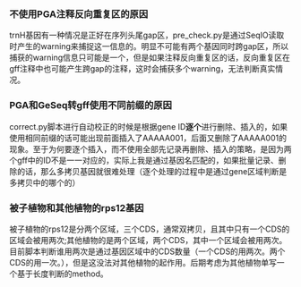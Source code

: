 ### 不使用PGA注释反向重复区的原因
trnH基因有一种情况是正好在序列头尾gap区，pre_check.py是通过SeqIO读取时产生的warning来捕捉这一信息的。明显不可能有两个基因同时跨gap区，所以捕获的warning信息只可能是一个，但是如果注释反向重复区的话，反向重复区在gff注释中也可能产生跨gap的注释，这时会捕获多个warning，无法判断真实情况。
### PGA和GeSeq转gff使用不同前缀的原因
correct.py脚本进行自动校正的时候是根据gene ID**逐个**进行删除、插入的，如果使用相同前缀的话可能出现前面插入了AAAAA001，后面又删除了AAAAA001的现象。至于为何要逐个插入，而不使用全部先记录再删除、插入的策略，是因为两个gff中的ID不是一一对应的，实际上我是通过基因名匹配的，如果批量记录、删除的话，那么多拷贝基因就很难处理（逐个处理的过程中是通过gene区域判断是多拷贝中的哪个的）
### 被子植物和其他植物的rps12基因
被子植物的rps12是分两个区域，三个CDS，通常双拷贝，且其中只有一个CDS的区域会被用两次;其他植物的是两个区域，两个CDS，其中一个区域会被用两次。目前脚本判断谁用两次是通过基因区域中的CDS数量（一个CDS的用两次。两个CDS的用一次。），但是这没法对其他植物的起作用。后期考虑为其他植物单写一个基于长度判断的method。